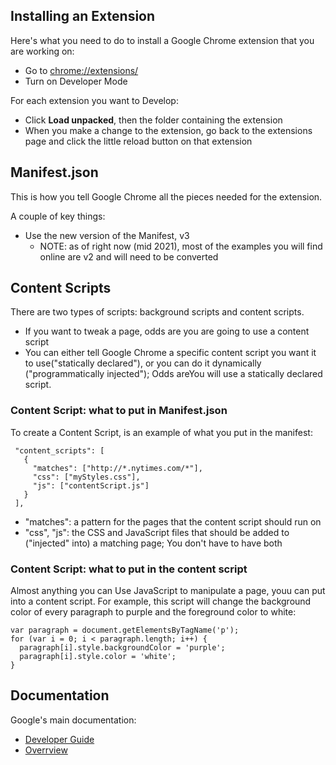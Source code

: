 ## Installing an Extension

Here's what you need to do to install a Google Chrome extension that you are working on:

- Go to [chrome://extensions/](chrome://extensions/)
- Turn on Developer Mode
  
For each extension you want to Develop: 
- Click __Load unpacked__, then the folder containing the extension
- When you make a change to the extension, go back to the extensions page and click the little reload button on that extension


## Manifest.json

This is how you tell Google Chrome all the pieces needed for the extension.

A couple of key things:
- Use the new version of the Manifest, v3
  - NOTE: as of right now (mid 2021), most of the examples you will find online are v2 and will need to be converted 

## Content Scripts

There are two types of scripts: background scripts and content scripts. 
- If you want to tweak a page, odds are you are going to use a content script
- You can either tell Google Chrome a specific content script you want it to use("statically declared"), or you can do it dynamically ("programmatically injected"); Odds areYou will use a statically declared script.

### Content Script: what to put in Manifest.json

To create a Content Script, is an example of what you put in the manifest:
```
 "content_scripts": [
   {
     "matches": ["http://*.nytimes.com/*"],
     "css": ["myStyles.css"],
     "js": ["contentScript.js"]
   }
 ],
```

- "matches": a pattern for the pages that the content script should run on
- "css", "js": the CSS and JavaScript files that should be added to ("injected" into) a matching page; You don't have to have both

### Content Script: what to put in the content script

Almost anything you can Use JavaScript to manipulate a page, youu can put into a content script. For example, this script will change the background color of every paragraph to purple and the foreground color to white:

```
var paragraph = document.getElementsByTagName('p');
for (var i = 0; i < paragraph.length; i++) {
  paragraph[i].style.backgroundColor = 'purple';
  paragraph[i].style.color = 'white';
}
```






## Documentation
Google's main documentation:
- [Developer Guide](https://developer.chrome.com/docs/extensions/mv3/devguide/)
- [Overrview](https://developer.chrome.com/docs/extensions/mv3/overview/)

